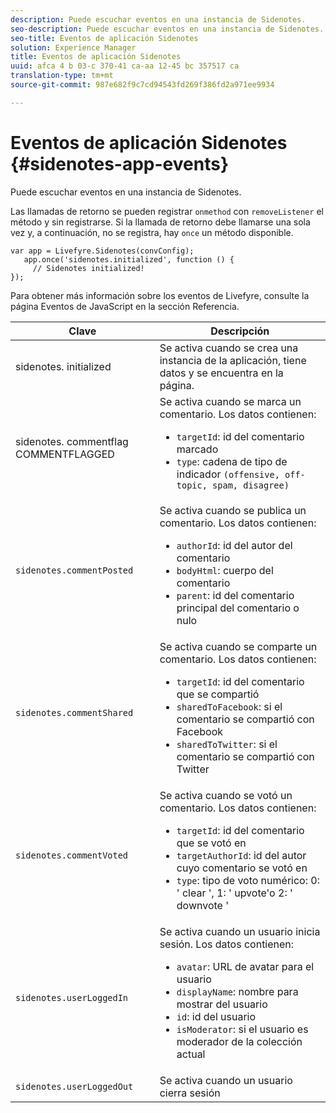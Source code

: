 ```yaml
---
description: Puede escuchar eventos en una instancia de Sidenotes.
seo-description: Puede escuchar eventos en una instancia de Sidenotes.
seo-title: Eventos de aplicación Sidenotes
solution: Experience Manager
title: Eventos de aplicación Sidenotes
uuid: afca 4 b 03-c 370-41 ca-aa 12-45 bc 357517 ca
translation-type: tm+mt
source-git-commit: 987e682f9c7cd94543fd269f386fd2a971ee9934

---
```



# Eventos de aplicación Sidenotes {#sidenotes-app-events}

Puede escuchar eventos en una instancia de Sidenotes.

Las llamadas de retorno se pueden registrar `onmethod` con `removeListener` el método y sin registrarse. Si la llamada de retorno debe llamarse una sola vez y, a continuación, no se registra, hay `once` un método disponible.

```
var app = Livefyre.Sidenotes(convConfig); 
   app.once('sidenotes.initialized', function () { 
     // Sidenotes initialized!  
});
```

Para obtener más información sobre los eventos de Livefyre, consulte la página Eventos de JavaScript en la sección Referencia.

| Clave | Descripción |
|--- |--- |
| sidenotes. initialized | Se activa cuando se crea una instancia de la aplicación, tiene datos y se encuentra en la página. |
| sidenotes. commentflag COMMENTFLAGGED | Se activa cuando se marca un comentario. Los datos contienen: <br><ul><li>`targetId`: id del comentario marcado</li><li>`type`: cadena de tipo de indicador `(offensive, off-topic, spam, disagree)`</li></ul> |
| `sidenotes.commentPosted` | Se activa cuando se publica un comentario. Los datos contienen: <br><ul><li> `authorId`: id del autor del comentario </li><li>`bodyHtml`: cuerpo del comentario </li><li> `parent`: id del comentario principal del comentario o nulo</li></ul> |
| `sidenotes.commentShared` | Se activa cuando se comparte un comentario. Los datos contienen: <br><ul><li>`targetId`: id del comentario que se compartió </li><li> `sharedToFacebook`: si el comentario se compartió con Facebook </li><li>`sharedToTwitter`: si el comentario se compartió con Twitter</li></ul> |
| `sidenotes.commentVoted` | Se activa cuando se votó un comentario. Los datos contienen: <br><ul><li>`targetId`: id del comentario que se votó en </li><li> `targetAuthorId`: id del autor cuyo comentario se votó en</li><li> `type`: tipo de voto numérico: 0: ' clear ', 1: ' upvote'o 2: ' downvote '</li></ul> |
| `sidenotes.userLoggedIn` | Se activa cuando un usuario inicia sesión. Los datos contienen: <br><ul><li>`avatar`: URL de avatar para el usuario </li><li>`displayName`: nombre para mostrar del usuario</li><li>`id`: id del usuario</li><li> `isModerator`: si el usuario es moderador de la colección actual</li></ul> |
| `sidenotes.userLoggedOut` | Se activa cuando un usuario cierra sesión |
